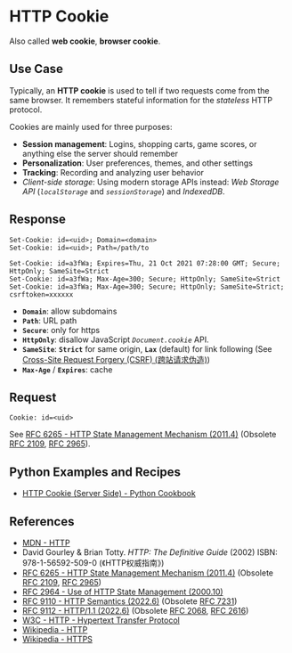 # HTTP Cookie

Also called **web cookie**, **browser cookie**.

## Use Case

Typically, an **HTTP cookie** is used to tell if two requests come from the same browser.
It remembers stateful information for the *stateless* HTTP protocol.

Cookies are mainly used for three purposes:

- **Session management**: Logins, shopping carts, game scores, or anything else the server should remember
- **Personalization**: User preferences, themes, and other settings
- **Tracking**: Recording and analyzing user behavior
- *Client-side storage*: Using modern storage APIs instead:
*Web Storage API* (*`localStorage`* and *`sessionStorage`*) and *IndexedDB*.

## Response

```http
Set-Cookie: id=<uid>; Domain=<domain>
Set-Cookie: id=<uid>; Path=/path/to

Set-Cookie: id=a3fWa; Expires=Thu, 21 Oct 2021 07:28:00 GMT; Secure; HttpOnly; SameSite=Strict
Set-Cookie: id=a3fWa; Max-Age=300; Secure; HttpOnly; SameSite=Strict
Set-Cookie: id=a3fWa; Max-Age=300; Secure; HttpOnly; SameSite=Strict; csrftoken=xxxxxx
```

- **`Domain`**: allow subdomains
- **`Path`**: URL path
- **`Secure`**: only for https
- **`HttpOnly`**: disallow JavaScript *`Document.cookie`* API.
- **`SameSite`**: **`Strict`** for same origin, **`Lax`** (default) for link following
(See [Cross-Site Request Forgery (CSRF) (跨站请求伪造)](https://lucas-six.github.io/python-cookbook/more/web/csrf))
- **`Max-Age`** / **`Expires`**: cache

## Request

```http
Cookie: id=<uid>
```

See [RFC 6265 - HTTP State Management Mechanism (2011.4)](https://datatracker.ietf.org/doc/html/rfc6265)
(Obsolete [RFC 2109](https://datatracker.ietf.org/doc/html/rfc2109 "HTTP State Management Mechanism (1997.2)"),
[RFC 2965](https://datatracker.ietf.org/doc/html/rfc2965 "HTTP State Management Mechanism (2000.10)")).

## Python Examples and Recipes

- [HTTP Cookie (Server Side) - Python Cookbook](https://lucas-six.github.io/python-cookbook/cookbook/web/http_cookie)

## References

<!-- markdownlint-disable line-length -->

- [MDN - HTTP](https://developer.mozilla.org/en-US/docs/Web/HTTP)
- David Gourley & Brian Totty. *HTTP: The Definitive Guide* (2002) ISBN: 978-1-56592-509-0 (《HTTP权威指南》)
- [RFC 6265 - HTTP State Management Mechanism (2011.4)](https://datatracker.ietf.org/doc/html/rfc6265)
(Obsolete [RFC 2109](https://datatracker.ietf.org/doc/html/rfc2109 "HTTP State Management Mechanism (1997.2)"),
[RFC 2965](https://datatracker.ietf.org/doc/html/rfc2965 "HTTP State Management Mechanism (2000.10)"))
- [RFC 2964 - Use of HTTP State Management (2000.10)](https://datatracker.ietf.org/doc/html/rfc2964)
- [RFC 9110 - HTTP Semantics (2022.6)](https://www.rfc-editor.org/rfc/rfc9110)
(Obsolete [RFC 7231](https://www.rfc-editor.org/rfc/rfc7231 "Hypertext Transfer Protocol (HTTP/1.1): Semantics and Content (2014)"))
- [RFC 9112 - HTTP/1.1 (2022.6)](https://www.rfc-editor.org/rfc/rfc9112)
(Obsolete [RFC 2068](https://www.rfc-editor.org/rfc/rfc2068 "Hypertext Transfer Protocol -- HTTP/1.1 (1997.1)"),
[RFC 2616](https://www.rfc-editor.org/rfc/rfc2616 "Hypertext Transfer Protocol -- HTTP/1.1 (1999)"))
- [W3C - HTTP - Hypertext Transfer Protocol](https://www.w3.org/Protocols/)
- [Wikipedia - HTTP](https://en.wikipedia.org/wiki/Hypertext%20Transfer%20Protocol)
- [Wikipedia - HTTPS](https://en.wikipedia.org/wiki/HTTPS)

<!-- markdownlint-enable line-length -->
